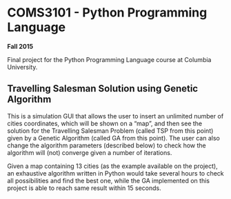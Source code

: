 # COMS3101 - Python Programming Language

**Fall 2015**

Final project for the Python Programming Language course at Columbia University.


## Travelling Salesman Solution using Genetic Algorithm

This is a simulation GUI that allows the user to insert an unlimited number of cities coordinates, which will be shown on a “map”, and then see the solution for the Travelling Salesman Problem (called TSP from this point) given by a Genetic Algorithm (called GA from this point). The user can also change the algorithm parameters (described below) to check how the algorithm will (not) converge given a number of iterations.

Given a map containing 13 cities (as the example available on the project), an exhaustive algorithm written in Python would take several hours to check all possibilities and find the best one, while the GA implemented on this project is able to reach same result within 15 seconds.

